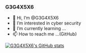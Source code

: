 ### G3G4X5X6
- 👋 Hi, I’m @G3G4X5X6
- 👀 I’m interested in cyber security
- 🌱 I’m currently learning ...
- 📫 How to reach me ...(GitHub)

[![G3G4X5X6's GitHub stats](https://github-readme-stats.vercel.app/api?username=G3G4X5X6)](https://github.com/anuraghazra/github-readme-stats)

<!---
G3G4X5X6/G3G4X5X6 is a ✨ special ✨ repository because its `README.md` (this file) appears on your GitHub profile.
You can click the Preview link to take a look at your changes.
--->
